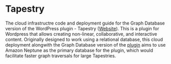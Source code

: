 # Tapestry

The cloud infrastructre code and deployment guide for the Graph Database version of the WordPress plugin - Tapestry ([Website](https://www.home.tapestry-tool.com/)). This is a plugin for Wordpress that allows creating non-linear, collaborative, and interactive content. Originally designed to work using a relational database, this cloud deployment alongwith the Graph Database version of the [plugin](https://github.com/UBC-CIC/tapestry-wp-graphDB) aims to use Amazon Neptune as the primary database for the plugin, which would facilitate faster graph traversals for large Tapestries.
